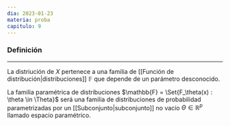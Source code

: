 ```yaml
---
dia: 2023-01-23
materia: proba
capitulo: 9
---
```

### Definición
---
La distriución de $X$ pertenece a una familia de [[Función de distribución|distribuciones]] $\mathbb{F}$ que depende de un parámetro desconocido.

La familia paramétrica de distribuciones $\mathbb{F} = \Set{F_\theta(x) : \theta \in \Theta}$ será una familia de distribuciones de probabilidad parametrizadas por un [[Subconjunto|subconjunto]] no vacío $\Theta \in \mathbb{R}^p$ llamado espacio paramétrico.